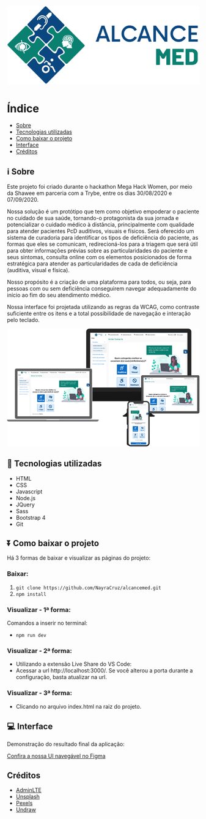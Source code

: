 <h1 align="center">
  <img src="dist/img/logo-alcancemed-horizontal--menor.png" alt="Logo AlcanceMED">
</h1>

# Índice

- [Sobre](#information_source-sobre)
- [Tecnologias utilizadas](#-tecnologias-utilizadas)
- [Como baixar o projeto](#arrow_double_down-como-baixar-o-projeto)
- [Interface](#computer-interface)
- [Créditos](#-creditos)

## :information_source: Sobre

Este projeto foi criado durante o hackathon Mega Hack Women, por meio da Shawee em parceria com a Trybe, entre os dias 30/08/2020 e 07/09/2020.

Nossa solução é um protótipo que tem como objetivo empoderar o paciente no cuidado de sua saúde, tornando-o protagonista da sua jornada e potencializar o cuidado médico à distância, principalmente com qualidade para atender pacientes PcD auditivos, visuais e físicos. Será oferecido um sistema de curadoria para identificar os tipos de deficiência do paciente, as formas que eles se comunicam, redirecioná-los para a triagem que será útil para obter informações prévias sobre as particularidades do paciente e seus sintomas, consulta online com os elementos posicionados de forma estratégica para atender as particularidades de cada de deficiência (auditiva, visual e física).

Nosso propósito é a criação de uma plataforma para todos, ou seja, para pessoas com ou sem deficiência conseguirem navegar adequadamente do início ao fim do seu atendimento médico.

Nossa interface foi projetada utilizando as regras da WCAG, como contraste suficiente entre os itens e a total possibilidade de navegação e interação pelo teclado.

<img src="dist/img/dispositivos-alcancemed--sem-fundo.png" alt="Plataforma da AlcanceMED apresentada em diversos dispositivos (laptop, monitor widescreen, tablet e smartphone">

## 🚀 Tecnologias utilizadas

- HTML
- CSS
- Javascript
- Node.js
- JQuery
- Sass
- Bootstrap 4
- Git

## :arrow_double_down: Como baixar o projeto

Há 3 formas de baixar e visualizar as páginas do projeto:

### Baixar:
1. `git clone https://github.com/NayraCruz/alcancemed.git`
1. `npm install`

### Visualizar - 1ª forma:
Comandos a inserir no terminal:
- `npm run dev`

### Visualizar - 2ª forma:
- Utilizando a extensão Live Share do VS Code:
- Acessar a url http://localhost:3000/. Se você alterou a porta durante a configuração, basta atualizar na url.

### Visualizar - 3ª forma:
- Clicando no arquivo index.html na raiz do projeto.

## :computer: Interface
Demonstração do resultado final da aplicação:

[Confira a nossa UI navegável no Figma](https://www.figma.com/proto/gj4IhUyihLbqCSf8FRN0HL/Alcance-Med-MHW?node-id=5%3A2&viewport=186%2C348%2C0.36695781350135803&scaling=min-zoom)

## Créditos
- [AdminLTE](https://github.com/ColorlibHQ/AdminLTE)
- [Unsplash](https://unsplash.com/)
- [Pexels](https://www.pexels.com/)
- [Undraw](https://undraw.co/)

